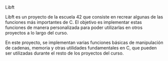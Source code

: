 Libft

Libft es un proyecto de la escuela 42 que consiste en recrear algunas de las funciones más importantes de C. El objetivo es implementar estas funciones de manera personalizada para poder utilizarlas en otros proyectos a lo largo del curso.

En este proyecto, se implementan varias funciones básicas de manipulación de cadenas, memoria y otras utilidades fundamentales en C, que pueden ser utilizadas durante el resto de los proyectos del curso.
